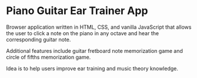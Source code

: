 # Piano Guitar Ear Trainer App

Browser application written in HTML, CSS, and vanilla JavaScript that allows the user to click a note on the piano in any octave and hear the corresponding guitar note.

Additional features include guitar fretboard note memorization game and circle of fifths memorization game. 

Idea is to help users improve ear training and music theory knowledge.
